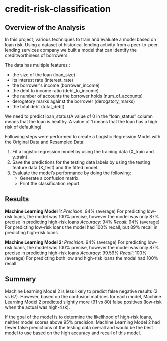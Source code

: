 # credit-risk-classification

## Overview of the Analysis

In this project, various techniques to train and evaluate a model based on loan risk. Using a dataset of historical lending activity from a peer-to-peer lending services company we built a model that can identify the creditworthiness of borrowers.

The data has multiple features :

- the size of the loan (loan_size)
- its interest rate (interest_rate)
- the borrower's income (borrower_income)
- the debt to income ratio (debt_to_income)
- the number of accounts the borrower holds (num_of_accounts)
- derogatory marks against the borrower (derogatory_marks)
- the total debt (total_debt)

We need to predict loan_status(A value of 0 in the “loan_status” column means that the loan is healthy. A value of 1 means that the loan has a high risk of defaulting)

Following steps were performed to create a Logistic Regression Model with the Original Data and Resampled Data:

1. Fit a logistic regression model by using the training data (X_train and y_train).
2. Save the predictions for the testing data labels by using the testing feature data (X_test) and the fitted model.
3. Evaluate the model’s performance by doing the following:
   - Generate a confusion matrix.
   - Print the classification report.

## Results

**Machine Learning Model 1:**
_Precision_: 94% (average)
For predicting low-risk loans, the model was 100% precise, however the model was only 87% precise in predicting high-risk loans
_Accuracy_: 94%
_Recall_: 94% (average)
For predicting low-risk loans the model had 100% recall, but 89% recall in predicting high-risk loans

**Machine Learning Model 2:**
_Precision_: 94% (average)
For predicting low-risk loans, the model was 100% precise, however the model was only 87% precise in predicting high-risk loans
_Accuracy_: 99.59%
_Recall_: 100% (average)
For predicting both low and high-risk loans the model had 100% recall

## Summary

Machine Learning Model 2 is less likely to predict false negative results (2 vs 67). However, based on the confusion matrices for each model, Machine Learning Model 2 predicted slightly more (91 vs 80) false positives (low-risk when the actual was high-risk).

If the goal of the model is to determine the likelihood of high-risk loans, neither model scores above 95% precision. Machine Learning Model 2 had fewer false predictions of the testing data overall and would be the best model to use based on the high accuracy and recall of this model.
